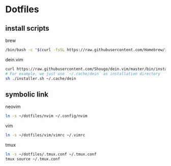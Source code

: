 # Dotfiles

## install scripts
brew
```sh
/bin/bash -c "$(curl -fsSL https://raw.githubusercontent.com/Homebrew/install/HEAD/install.sh)"
```

dein.vim
```sh
curl https://raw.githubusercontent.com/Shougo/dein.vim/master/bin/installer.sh > installer.sh
# For example, we just use `~/.cache/dein` as installation directory
sh ./installer.sh ~/.cache/dein
```

## symbolic link
neovim
```sh
ln -s ~/dotfiles/nvim ~/.config/nvim
```

vim
```sh
ln -s ~/dotfiles/vim/vimrc ~/.vimrc
```

tmux
```sh
ln -s ~/dotfiles/.tmux.conf ~/.tmux.conf
tmux source ~/.tmux.conf
```
